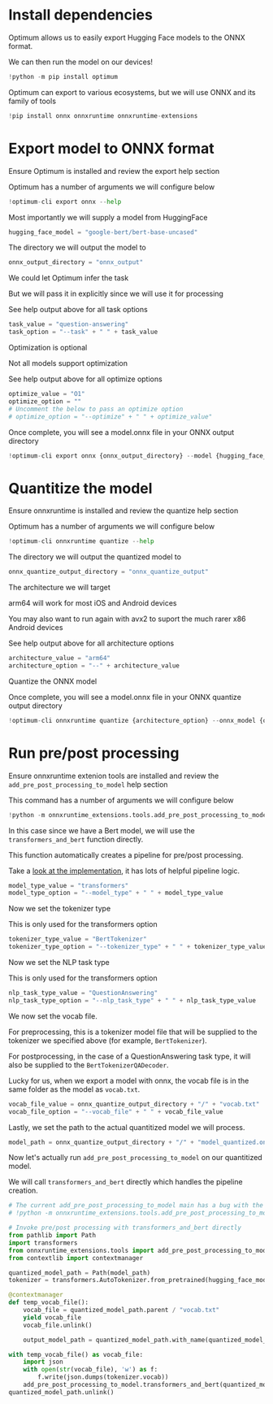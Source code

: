 # Install dependencies

Optimum allows us to easily export Hugging Face models to the ONNX format.

We can then run the model on our devices!


```python
!python -m pip install optimum
```


Optimum can export to various ecosystems, but we will use ONNX and its family of tools


```python
!pip install onnx onnxruntime onnxruntime-extensions
```

# Export model to ONNX format

Ensure Optimum is installed and review the export help section

Optimum has a number of arguments we will configure below


```python
!optimum-cli export onnx --help
```

Most importantly we will supply a model from HuggingFace


```python
hugging_face_model = "google-bert/bert-base-uncased"
```

The directory we will output the model to


```python
onnx_output_directory = "onnx_output"
```

We could let Optimum infer the task

But we will pass it in explicitly since we will use it for processing

See help output above for all task options


```python
task_value = "question-answering"
task_option = "--task" + " " + task_value
```

Optimization is optional

Not all models support optimization

See help output above for all optimize options


```python
optimize_value = "O1"
optimize_option = ""
# Uncomment the below to pass an optimize option
# optimize_option = "--optimize" + " " + optimize_value"
```

Once complete, you will see a model.onnx file in your ONNX output directory


```python
!optimum-cli export onnx {onnx_output_directory} --model {hugging_face_model} {task_option} {optimize_option}
```

# Quantitize the model

Ensure onnxruntime is installed and review the quantize help section

Optimum has a number of arguments we will configure below


```python
!optimum-cli onnxruntime quantize --help
```

The directory we will output the quantized model to


```python
onnx_quantize_output_directory = "onnx_quantize_output"
```

The architecture we will target

arm64 will work for most iOS and Android devices

You may also want to run again with avx2 to suport the much rarer x86 Android devices

See help output above for all architecture options


```python
architecture_value = "arm64"
architecture_option = "--" + architecture_value
```

Quantize the ONNX model

Once complete, you will see a model.onnx file in your ONNX quantize output directory


```python
!optimum-cli onnxruntime quantize {architecture_option} --onnx_model {onnx_output_directory} --output {onnx_quantize_output_directory}
```

# Run pre/post processing

Ensure onnxruntime extenion tools are installed and review the `add_pre_post_processing_to_model` help section

This command has a number of arguments we will configure below


```python
!python -m onnxruntime_extensions.tools.add_pre_post_processing_to_model --help
```

In this case since we have a Bert model, we will use the `transformers_and_bert` function directly.

This function automatically creates a pipeline for pre/post processing.

Take a [look at the implementation](https://github.com/microsoft/onnxruntime-extensions/blob/main/onnxruntime_extensions/tools/add_pre_post_processing_to_model.py#L322), it has lots of helpful pipeline logic.


```python
model_type_value = "transformers"
model_type_option = "--model_type" + " " + model_type_value
```

Now we set the tokenizer type

This is only used for the transformers option


```python
tokenizer_type_value = "BertTokenizer"
tokenizer_type_option = "--tokenizer_type" + " " + tokenizer_type_value
```

Now we set the NLP task type

This is only used for the transformers option



```python
nlp_task_type_value = "QuestionAnswering"
nlp_task_type_option = "--nlp_task_type" + " " + nlp_task_type_value
```

We now set the vocab file.

For preprocessing, this is a tokenizer model file that will be supplied to the tokenizer we specified above (for example, `BertTokenizer`).

For postprocessing, in the case of a QuestionAnswering task type, it will also be supplied to the `BertTokenizerQADecoder`.

Lucky for us, when we export a model with onnx, the vocab file is in the same folder as the model as `vocab.txt`.


```python
vocab_file_value = onnx_quantize_output_directory + "/" + "vocab.txt"
vocab_file_option = "--vocab_file" + " " + vocab_file_value
```

Lastly, we set the path to the actual quantitized model we will process.


```python
model_path = onnx_quantize_output_directory + "/" + "model_quantized.onnx"
```

Now let's actually run `add_pre_post_processing_to_model` on our quantitized model.

We will call `transformers_and_bert` directly which handles the pipeline creation.


```python
# The current add_pre_post_processing_to_model main has a bug with the argument order https://github.com/microsoft/onnxruntime-extensions/pull/782
# !python -m onnxruntime_extensions.tools.add_pre_post_processing_to_model {model_type_option} {tokenizer_type_option} {nlp_task_type_option} {vocab_file_option} {model_path}

# Invoke pre/post processing with transformers_and_bert directly
from pathlib import Path
import transformers
from onnxruntime_extensions.tools import add_pre_post_processing_to_model
from contextlib import contextmanager

quantized_model_path = Path(model_path)
tokenizer = transformers.AutoTokenizer.from_pretrained(hugging_face_model)

@contextmanager
def temp_vocab_file():
    vocab_file = quantized_model_path.parent / "vocab.txt"
    yield vocab_file
    vocab_file.unlink()

    output_model_path = quantized_model_path.with_name(quantized_model_path.stem+'_with_pre_post_processing').with_suffix(quantized_model_path.suffix)

with temp_vocab_file() as vocab_file:
    import json
    with open(str(vocab_file), 'w') as f:
        f.write(json.dumps(tokenizer.vocab))
    add_pre_post_processing_to_model.transformers_and_bert(quantized_model_path, output_model_path, vocab_file_value, tokenizer_type_value, nlp_task_type_value)
quantized_model_path.unlink()
```
